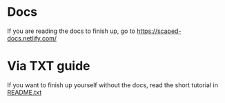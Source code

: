 # Docs

If you are reading the docs to finish up, go to
https://scaped-docs.netlify.com/

# Via TXT guide

If you want to finish up yourself without the docs, read the short tutorial in [README.txt](./README.txt)
